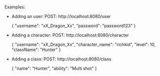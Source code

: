 Examples:

- Adding an user:
POST: http://localhost:8080/user

    {
        "username": "xX_Dragon_Xx",
        "password": "password123"
    }


- Adding a character:
POST: http://localhost:8080/character

    {
        "username": "xX_Dragon_Xx",
        "character_name": "richkid",
        "level": 10,
        "className": "Hunter"
    }


- Adding a class:
POST: http://localhost:8080/class

    {
    	"name": "Hunter",
    	"ability": "Multi shot"
    }